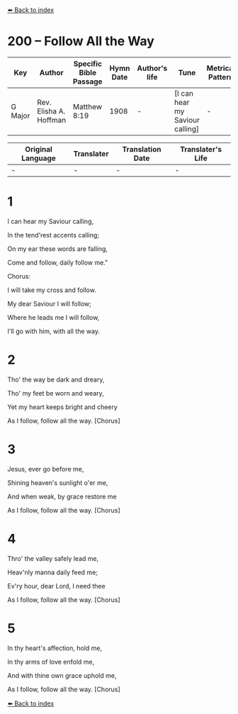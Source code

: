 [⬅️ Back to index](../README.md)

# 200 – Follow All the Way

Key | Author   | Specific Bible Passage     |Hymn Date |Author's life |Tune |Metrical Pattern   |Composer/Source
-- | --------- | ---------------------------|----------|--------------|-----|-------------------|-------------  
G Major |Rev. Elisha A. Hoffman |Matthew 8:19 |1908 |- |[I can hear my Saviour calling] |- |-

Original Language | Translater | Translation Date   | Translater's Life  
----------------- | --------- | --------------------|-------------     
\- |- |- |-




# 1

I can hear my Saviour calling,

In the tend'rest accents calling;

On my ear these words are falling,

Come and follow, daily follow me."



Chorus:

I will take my cross and follow.

My dear Saviour I will follow;

Where he leads me I will follow,

I'll go with him, with all the way.



# 2

Tho' the way be dark and dreary,

Tho' my feet be worn and weary,

Yet my heart keeps bright and cheery

As I follow, follow all the way.  [Chorus]



# 3

Jesus, ever go before me,

Shining heaven's sunlight o'er me,

And when weak, by grace restore me

As I follow, follow all the way.  [Chorus]



# 4

Thro' the valley safely lead me,

Heav'nly manna daily feed me;

Ev'ry hour, dear Lord, I need thee

As I follow, follow all the way.  [Chorus]



# 5

In thy heart's affection, hold me,

In thy arms of love enfold me,

And with thine own grace uphold me,

As I follow, follow all the way.  [Chorus]

[⬅️ Back to index](../README.md)
